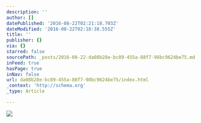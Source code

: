 ```yaml
---
description: ''
author: []
datePublished: '2016-08-22T02:21:18.703Z'
dateModified: '2016-08-22T02:18:38.555Z'
title: ''
publisher: {}
via: {}
starred: false
sourcePath: _posts/2016-08-22-da08b28e-bc89-455a-88f7-98bc9624be75.md
inFeed: true
hasPage: true
inNav: false
url: da08b28e-bc89-455a-88f7-98bc9624be75/index.html
_context: 'http://schema.org'
_type: Article

---
```

![](https://the-grid-user-content.s3-us-west-2.amazonaws.com/96f37630-4ce9-450c-8aa5-979392a83f02.jpg)